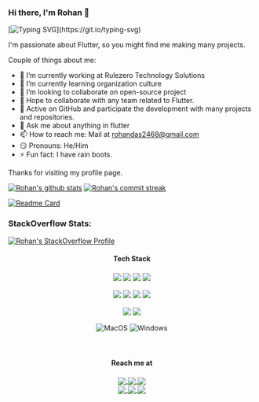 ### Hi there, I'm Rohan 👋
<!-- <img align='right' src="https://media.giphy.com/media/M9gbBd9nbDrOTu1Mqx/giphy.gif" width="230"> -->

[![Typing SVG](https://readme-typing-svg.demolab.com?font=Fira+Code&pause=1000&color=blue&width=435&height=30&lines=Software+Engineer;Full+Stack+Developer;Cross+Platform+Mobile+Developer;)](https://git.io/typing-svg)

<!-- I'm a Flutter enthusiast, so you might find me making many projects. -->
I'm passionate about Flutter, so you might find me making many projects.

Couple of things about me:

- 🔭 I’m currently working at Rulezero Technology Solutions
- 🏅 I’m currently learning organization culture <!-- - 🌱 Full-time **Flutter**er. -->
- 🧐 I’m looking to collaborate on open-source project <!-- - 🛠️ Maintainer of Flutter Applications of **CRUV: Technological consultancy and services** -->
- 🤝 Hope to collaborate with any team related to Flutter.
- 🚀 Active on GitHub and participate the development with many projects and repositories.
- 💬 Ask me about anything in flutter
- 📫 How to reach me: Mail at rohandas2468@gmail.com
- 😏 Pronouns: He/Him
- ⚡  Fun fact: I have rain boots.

Thanks for visiting my profile page.

[![Rohan's github stats](https://github-readme-stats.vercel.app/api?username=sadrohan&theme=prussian&show_icons=true&count_private=true&hide_border=true)](https://github.com/sadrohan)
[![Rohan's commit streak](https://github-readme-streak-stats.herokuapp.com/?user=sadrohan&theme=prussian&hide_border=true)](https://github.com/sadrohan)
<!-- [![Top Langs](https://github-readme-stats.vercel.app/api/top-langs/?username=sadrohan&theme=prussian&layout=compact&hide_border=true)](https://github.com/sadrohan) -->
[![Readme Card](https://github-readme-stats.vercel.app/api/pin/?username=cruvdev&theme=prussian&repo=ringtone_player&hide_border=true)](https://github.com/cruvdev/ringtone_player)

### StackOverflow Stats:
[![Rohan's StackOverflow Profile](https://github-readme-stackoverflow.vercel.app/?userID=12246351&layout=compact)](https://stackoverflow.com/users/12246351/r%c3%b8h%c3%a4%c3%b1-d%c3%a5s)

<!-- ### Follow me:
[![Linkedin: rohandas2468](https://img.shields.io/badge/-rohandas2468-blue?logo=Linkedin&logoColor=white&link=https://www.linkedin.com/in/rohandas2468/)](https://www.linkedin.com/in/rohandas2468/)

<code><img height="24" src="https://raw.githubusercontent.com/github/explore/80688e429a7d4ef2fca1e82350fe8e3517d3494d/topics/flutter/flutter.png"></code>
<code><img height="24" src="https://raw.githubusercontent.com/github/explore/80688e429a7d4ef2fca1e82350fe8e3517d3494d/topics/android/android.png"></code>
<code><img height="24" src="https://raw.githubusercontent.com/github/explore/80688e429a7d4ef2fca1e82350fe8e3517d3494d/topics/dart/dart.png"></code>
<code><img height="24" src="https://raw.githubusercontent.com/github/explore/80688e429a7d4ef2fca1e82350fe8e3517d3494d/topics/kotlin/kotlin.png"></code>

<p align = "center">
  <a href="https://github.com/sadrohan">
    <img src="https://badges.pufler.dev/years/sadrohan?color=black&logo=github">
  </a>
  <a href="https://github.com/sadrohan?tab=repositories">
    <img src="https://badges.pufler.dev/repos/sadrohan?color=black&logo=github">
  </a>
  <a href="https://github.com/sadrohan">
    <img src="https://badges.pufler.dev/visits/sadrohan/sadrohan?color=black&logo=github">
  </a>
</p> -->

<div align="center">
  <h4>Tech Stack</h4>
  <div>
    <div>
      <img align="center" src="https://img.shields.io/badge/dart-%230175C2.svg?style=flat&logo=dart&logoColor=white" />
      <img align="center" src="https://img.shields.io/badge/Flutter-%2302569B.svg?style=flat&logo=Flutter&logoColor=white" />
      <img align="center" src="https://img.shields.io/badge/firebase-%23039BE5.svg?style=flat&logo=firebase" />
      <img align="center" src="https://img.shields.io/badge/python-%233776AB.svg?style=flat&logo=python&logoColor=white" />
    </div>
    <br/>
    <div>
      <img align="center" src="https://img.shields.io/badge/git-%23F05033.svg?style=flat&logo=git&logoColor=white" />
      <img align="center" src="https://img.shields.io/badge/github-%23121011.svg?style=flat&logo=github&logoColor=white" />
      <img align="center" src="https://img.shields.io/badge/gitlab-%23181717.svg?style=flat&logo=gitlab&logoColor=white" />
      <img align="center" src="https://img.shields.io/badge/bitbucket-%230047B3.svg?style=flat&logo=bitbucket&logoColor=white" />
    </div>
    <br/>
    <div>
      <img align="center" src="https://img.shields.io/badge/Android%20Studio-00c879.svg?style=flat&logo=android-studio&logoColor=white" />
      <img align="center" src="https://img.shields.io/badge/Visual%20Studio%20Code-0078d7.svg?style=flat&logo=visual-studio-code&logoColor=white" />
    </div>
    <br/>
    <div>
        <img alt="MacOS" src="https://img.shields.io/badge/MacOS-000000?logo=macos&logoColor=white&style=flat" />
        <img alt="Windows" src="https://img.shields.io/badge/Windows-0078D6?logo=windows&logoColor=white&style=flat" />
    </div>
  </div>
</div>
<br/>
<br/>

<div align="center">
  <h4>Reach me at</h4>
  <a href="mailto:rohandas2468@gmail.com">
    <img align="center" src="https://img.shields.io/badge/Gmail-D14836?style=flat&logo=gmail&logoColor=white" />
  </a>
  <a href="https://www.linkedin.com/in/rohandas2468/">
    <img align="center" src="https://img.shields.io/badge/linkedin-%230077B5.svg?style=flat&logo=linkedin&logoColor=white" />
  </a>
  <a href="https://stackoverflow.com/users/12246351/røhäñ-dås">
    <img align="center" src="https://img.shields.io/badge/-Stackoverflow-FE7A16?style=flat&logo=stack-overflow&logoColor=white" />
  </a>
  <br/>
  <a href="https://discordapp.com/users/rohandas#6132">
    <img align="center" src="https://img.shields.io/badge/Discord-%235566fb.svg?style=flat&logo=Discord&logoColor=white" />
  </a>
  <a href="https://twitter.com/RohanDas232007">
    <img align="center" src="https://img.shields.io/badge/Twitter-%231DA1F2.svg?style=flat&logo=Twitter&logoColor=white" />
  </a>
  <a href="https://www.reddit.com/user/RohanDas-20">
    <img align="center" src="https://img.shields.io/badge/Reddit-%23FF4500.svg?style=flat&logo=Reddit&logoColor=white" />
  </a>
</div>

